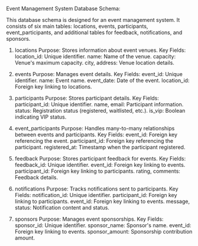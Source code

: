 Event Management System Database Schema:

This database schema is designed for an event management system. It consists of six main tables: locations, events, participants, event_participants, and additional tables for feedback, notifications, and sponsors.

1. locations
Purpose: Stores information about event venues.
Key Fields:
location_id: Unique identifier.
name: Name of the venue.
capacity: Venue's maximum capacity.
city, address: Venue location details.

2. events
Purpose: Manages event details.
Key Fields:
event_id: Unique identifier.
name: Event name.
event_date: Date of the event.
location_id: Foreign key linking to locations.

3. participants
Purpose: Stores participant details.
Key Fields:
participant_id: Unique identifier.
name, email: Participant information.
status: Registration status (registered, waitlisted, etc.).
is_vip: Boolean indicating VIP status.

4. event_participants
Purpose: Handles many-to-many relationships between events and participants.
Key Fields:
event_id: Foreign key referencing the event.
participant_id: Foreign key referencing the participant.
registered_at: Timestamp when the participant registered.

5. feedback 
Purpose: Stores participant feedback for events.
Key Fields:
feedback_id: Unique identifier.
event_id: Foreign key linking to events.
participant_id: Foreign key linking to participants.
rating, comments: Feedback details.

6. notifications 
Purpose: Tracks notifications sent to participants.
Key Fields:
notification_id: Unique identifier.
participant_id: Foreign key linking to participants.
event_id: Foreign key linking to events.
message, status: Notification content and status.

7. sponsors
Purpose: Manages event sponsorships.
Key Fields:
sponsor_id: Unique identifier.
sponsor_name: Sponsor's name.
event_id: Foreign key linking to events.
sponsor_amount: Sponsorship contribution amount.